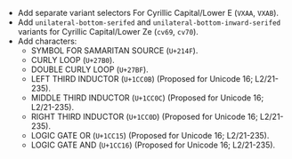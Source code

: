 * Add separate variant selectors For Cyrillic Capital/Lower E (`VXAA`, `VXAB`).
* Add `unilateral-bottom-serifed` and `unilateral-bottom-inward-serifed` variants for Cyrillic Capital/Lower Ze (`cv69`, `cv70`).
* Add characters:
  - SYMBOL FOR SAMARITAN SOURCE (`U+214F`).
  - CURLY LOOP (`U+27B0`).
  - DOUBLE CURLY LOOP (`U+27BF`).
  - LEFT THIRD INDUCTOR (`U+1CC0B`)  (Proposed for Unicode 16; L2/21-235).
  - MIDDLE THIRD INDUCTOR (`U+1CC0C`)  (Proposed for Unicode 16; L2/21-235).
  - RIGHT THIRD INDUCTOR (`U+1CC0D`)  (Proposed for Unicode 16; L2/21-235).
  - LOGIC GATE OR (`U+1CC15`)  (Proposed for Unicode 16; L2/21-235).
  - LOGIC GATE AND (`U+1CC16`)  (Proposed for Unicode 16; L2/21-235).
